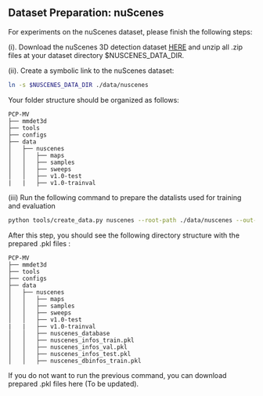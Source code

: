 ## Dataset Preparation: nuScenes

For experiments on the nuScenes dataset, please finish the following steps:

(i). Download the nuScenes 3D detection dataset [HERE](https://www.nuscenes.org/download) and unzip all .zip files at your dataset directory $NUSCENES_DATA_DIR.

(ii). Create a symbolic link to the nuScenes dataset:
```bash
ln -s $NUSCENES_DATA_DIR ./data/nuscenes
```

Your folder structure should be organized as follows:

```
PCP-MV
├── mmdet3d
├── tools
├── configs
├── data
│   ├── nuscenes
│   │   ├── maps
│   │   ├── samples
│   │   ├── sweeps
│   │   ├── v1.0-test
|   |   ├── v1.0-trainval
```

(iii) Run the following command to prepare the datalists used for training and evaluation

```bash
python tools/create_data.py nuscenes --root-path ./data/nuscenes --out-dir ./data/nuscenes --extra-tag nuscenes
```

After this step, you should see the following directory structure with the prepared .pkl files :

```
PCP-MV
├── mmdet3d
├── tools
├── configs
├── data
│   ├── nuscenes
│   │   ├── maps
│   │   ├── samples
│   │   ├── sweeps
│   │   ├── v1.0-test
|   |   ├── v1.0-trainval
│   │   ├── nuscenes_database
│   │   ├── nuscenes_infos_train.pkl
│   │   ├── nuscenes_infos_val.pkl
│   │   ├── nuscenes_infos_test.pkl
│   │   ├── nuscenes_dbinfos_train.pkl

```

If you do not want to run the previous command, you can download prepared .pkl files here (To be updated).
